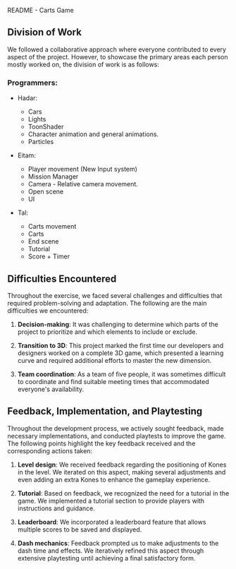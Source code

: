README - Carts Game

## Division of Work

We followed a collaborative approach where everyone contributed to every aspect of the project.
However, to showcase the primary areas each person mostly worked on, the division of work is as follows:

### Programmers:

- Hadar:
  - Cars
  - Lights
  - ToonShader
  - Character animation and general animations.
  - Particles

- Eitam:
  - Player movement (New Input system)
  - Mission Manager
  - Camera - Relative camera movement.
  - Open scene
  - UI

- Tal:
  - Carts movement
  - Carts
  - End scene
  - Tutorial
  - Score + Timer

## Difficulties Encountered

Throughout the exercise, we faced several challenges and difficulties that required problem-solving and adaptation.
The following are the main difficulties we encountered:

1. **Decision-making**: It was challenging to determine which parts of the project to prioritize
 and which elements to include or exclude.

2. **Transition to 3D**: This project marked the first time our developers and designers
 worked on a complete 3D game, which presented a learning curve and
 required additional efforts to master the new dimension.

3. **Team coordination**: As a team of five people, it was sometimes difficult to coordinate
 and find suitable meeting times that accommodated everyone's availability.

## Feedback, Implementation, and Playtesting

Throughout the development process, we actively sought feedback,
made necessary implementations, and conducted playtests to improve the game.
The following points highlight the key feedback received and the corresponding actions taken:

1. **Level design**: We received feedback regarding the positioning of Kones in the level.
We iterated on this aspect, making several adjustments and even
adding an extra Kones to enhance the gameplay experience.

2. **Tutorial**: Based on feedback, we recognized the need for a tutorial in the game.
We implemented a tutorial section to provide players with instructions and guidance.

3. **Leaderboard**: We incorporated a leaderboard feature that allows
multiple scores to be saved and displayed.

4. **Dash mechanics**: Feedback prompted us to make adjustments to the dash time and effects.
We iteratively refined this aspect through extensive playtesting until achieving a final satisfactory form.